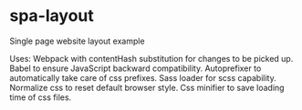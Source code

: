# spa-layout
Single page website layout example

Uses:
Webpack with contentHash substitution for changes to be picked up.
Babel to ensure JavaScript backward compatibility.
Autoprefixer to automatically take care of css prefixes.
Sass loader for scss capability.
Normalize css to reset default browser style.
Css minifier to save loading time of css files.